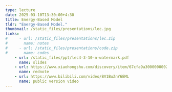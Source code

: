 ```yaml
---
type: lecture
date: 2025-03-10T13:30:00+4:30
title: Energy-Based Model
tldr: "Energy-Based Model."
thumbnail: /static_files/presentations/lec.jpg
links: 
#     - url: /static_files/presentations/lec.zip
#       name: notes
#     - url: /static_files/presentations/code.zip
#       name: codes
    - url: /static_files/ppt/lec4-3-10-n-watermark.pdf
      name: slides
    - url: https://www.xiaohongshu.com/discovery/item/67cfa9a30000000029029dac?source=webshare&xhsshare=pc_web&xsec_token=ABfOQpfWmPj_PR_3X2Bj_2OBWDk3-GDCpF4E_3PkBhqXY=&xsec_source=pc_share
      name: rednote
    - url: https://www.bilibili.com/video/BV1BuZnY6EML
      name: public version video
---
```



